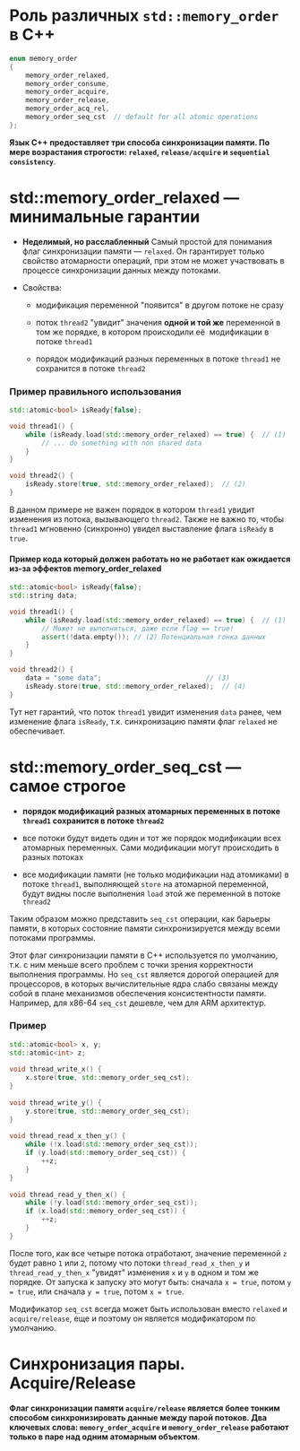 # Роль различных `std::memory_order` в C++

```c++
enum memory_order  
{  
    memory_order_relaxed,  
    memory_order_consume,  
    memory_order_acquire,  
    memory_order_release,  
    memory_order_acq_rel,  
    memory_order_seq_cst  // default for all atomic operations 
};
```

**Язык C++ предоставляет три способа синхронизации памяти. По мере возрастания строгости: `relaxed`, `release/acquire` и `sequential consistency`**.

# std::memory_order_relaxed — минимальные гарантии

* **Неделимый, но расслабленный**
Самый простой для понимания флаг синхронизации памяти — `relaxed`. Он гарантирует только свойство атомарности операций, при этом не может участвовать в процессе синхронизации данных между потоками. 

* Свойства:
	- модификация переменной "появится" в другом потоке не сразу
	    
	- поток `thread2` "увидит" значения **одной и той же** переменной в том же порядке, в котором происходили её  модификации в потоке `thread1`
	    
	- порядок модификаций разных переменных в потоке `thread1` не сохранится в потоке `thread2`

### Пример правильного использования

```c++
std::atomic<bool> isReady{false};

void thread1() {
    while (isReady.load(std::memory_order_relaxed) == true) {  // (1)
	    // ... do something with non shared data
    }
}

void thread2() {
    isReady.store(true, std::memory_order_relaxed);  // (2)
}
```

В данном примере не важен порядок в котором `thread1` увидит изменения из потока, вызывающего `thread2`. Также не важно то, чтобы `thread1` мгновенно (синхронно) увидел выставление флага `isReady` в `true`.

#### Пример кода который должен работать но не работает как ожидается из-за эффектов memory_order_relaxed

```c++
std::atomic<bool> isReady{false};
std::string data;

void thread1() {
    while (isReady.load(std::memory_order_relaxed) == true) {  // (1)
        // Может не выполниться, даже если flag == true!
        assert(!data.empty()); // (2) Потенциальная гонка данных
    }
}

void thread2() {
    data = "some data";                          // (3)
    isReady.store(true, std::memory_order_relaxed);  // (4)
}
```

Тут нет гарантий, что поток `thread1` увидит изменения `data` ранее, чем изменение флага `isReady`, т.к. синхронизацию памяти флаг `relaxed` не обеспечивает.


# std::memory_order_seq_cst — самое строгое

- **порядок модификаций разных атомарных переменных в потоке `thread1` сохранится в потоке `thread2`**
    
- все потоки будут видеть один и тот же порядок модификации всех атомарных переменных. Сами модификации могут происходить в разных потоках
    
- все модификации памяти (не только модификации над атомиками) в потоке `thread1`, выполняющей `store` на атомарной переменной, будут видны после выполнения `load` этой же переменной в потоке `thread2`


Таким образом можно представить `seq_cst` операции, как барьеры памяти, в которых состояние памяти синхронизируется между всеми потоками программы.

Этот флаг синхронизации памяти в C++ используется по умолчанию, т.к. с ним меньше всего проблем с точки зрения корректности выполнения программы. Но `seq_cst` является дорогой операцией для процессоров, в которых вычислительные ядра слабо связаны между собой в плане механизмов обеспечения консистентности памяти. Например, для x86-64 `seq_cst` дешевле, чем для ARM архитектур.

### Пример

```c++
std::atomic<bool> x, y;
std::atomic<int> z;
 
void thread_write_x() {
	x.store(true, std::memory_order_seq_cst);
}
 
void thread_write_y() {
	y.store(true, std::memory_order_seq_cst);
}
 
void thread_read_x_then_y() {
	while (!x.load(std::memory_order_seq_cst));
	if (y.load(std::memory_order_seq_cst)) {
		++z;
	}
}
 
void thread_read_y_then_x() {
	while (!y.load(std::memory_order_seq_cst));
	if (x.load(std::memory_order_seq_cst)) {
		++z;
	}
}
```

После того, как все четыре потока отработают, значение переменной `z` будет равно `1` или `2`, потому что потоки `thread_read_x_then_y` и `thread_read_y_then_x` "увидят" изменения `x` и `y` в одном и том же порядке. От запуска к запуску это могут быть: сначала `x = true`, потом `y = true`, или сначала `y = true`, потом `x = true`.

Модификатор `seq_cst` всегда может быть использован вместо `relaxed` и `acquire/release`, еще и поэтому он является модификатором по умолчанию.

# Синхронизация пары. Acquire/Release 

**Флаг синхронизации памяти `acquire/release` является более тонким способом синхронизировать данные между парой потоков. Два ключевых слова: `memory_order_acquire` и `memory_order_release` работают только в паре над одним атомарным объектом**.

